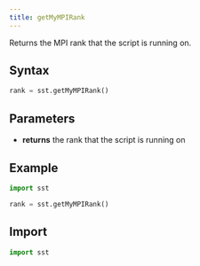 ```yaml
---
title: getMyMPIRank
---
```


Returns the MPI rank that the script is running on.

## Syntax
```python
rank = sst.getMyMPIRank()
```

## Parameters
* **returns** the rank that the script is running on

## Example

```python
import sst

rank = sst.getMyMPIRank()
```

## Import
```python
import sst
```